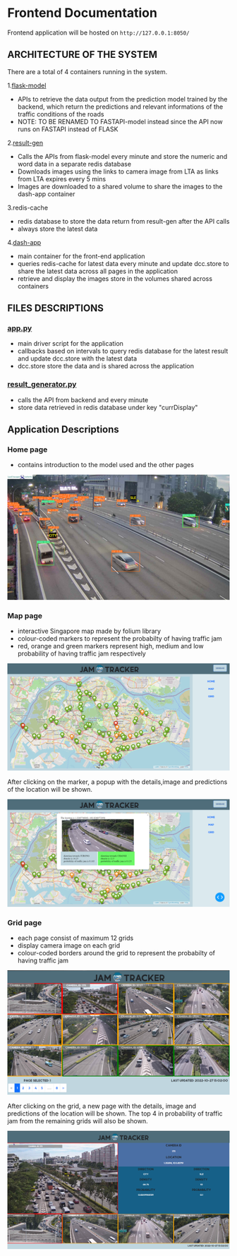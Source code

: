 # Frontend Documentation


Frontend application will be hosted on ```http://127.0.0.1:8050/```

## ARCHITECTURE OF THE SYSTEM

There are a total of 4 containers running in the system.

1.[flask-model](../backend/)

- APIs to retrieve the data output from the prediction model trained by the backend, which return the predictions and relevant informations of the traffic conditions of the roads
- NOTE: TO BE RENAMED TO FASTAPI-model instead since the API now runs on FASTAPI instead of FLASK

2.[result-gen](./src/result_generator/)

- Calls the APIs from flask-model every minute and store the numeric and word data in a separate redis database
- Downloads images using the links to camera image from LTA as links from LTA expires every 5 mins
- Images are downloaded to a shared volume to share the images to the dash-app container

3.redis-cache

- redis database to store the data return from result-gen after the API calls
- always store the latest data

4.[dash-app](./src/)

- main container for the front-end application
- queries redis-cache for latest data every minute and update dcc.store to share the latest data across all pages in the application
- retrieve and display the images store in the volumes shared across containers

## FILES DESCRIPTIONS

### [app.py](src/app.py)

- main driver script for the application
- callbacks based on intervals to query redis database for the latest result and update dcc.store with the latest data
- dcc.store store the data and is shared across the application

### [result_generator.py](src/result_generator/result_generator.py)

- calls the API from backend and every minute
- store data retrieved in redis database under key "currDisplay"

## Application Descriptions

### Home page

- contains introduction to the model used and the other pages

![Image containing the map page display](./src/assets/about_model.png)

### Map page

- interactive Singapore map made by folium library
- colour-coded markers to represent the probabilty of having traffic jam
- red, orange and green markers represent high, medium and low probability of having traffic jam respectively

![Image containing the map page display](./src/assets/about_map.png)

After clicking on the marker, a popup with the details,image and predictions of the location will be shown.

![Image containing the detailed version of map page display](./src/assets/about_map_detailed.png)

### Grid page

- each page consist of maximum 12 grids
- display camera image on each grid
- colour-coded borders around the grid to represent the probabilty of having traffic jam

![Image containing the grid page display](./src/assets/about_grid.png)

After clicking on the grid, a new page with the details, image and predictions of the location will be shown. The top 4 in probability of traffic jam from the remaining grids will also be shown.

![Image containing the detailed version of the grid page display](./src/assets/about_grid_detailed.png)
